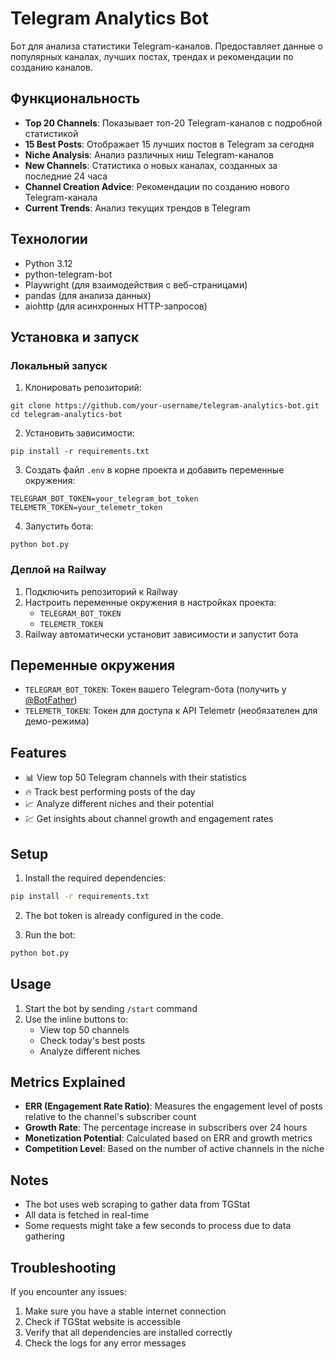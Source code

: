 # Telegram Analytics Bot

Бот для анализа статистики Telegram-каналов. Предоставляет данные о популярных каналах, лучших постах, трендах и рекомендации по созданию каналов.

## Функциональность

- **Top 20 Channels**: Показывает топ-20 Telegram-каналов с подробной статистикой
- **15 Best Posts**: Отображает 15 лучших постов в Telegram за сегодня
- **Niche Analysis**: Анализ различных ниш Telegram-каналов
- **New Channels**: Статистика о новых каналах, созданных за последние 24 часа
- **Channel Creation Advice**: Рекомендации по созданию нового Telegram-канала
- **Current Trends**: Анализ текущих трендов в Telegram

## Технологии

- Python 3.12
- python-telegram-bot
- Playwright (для взаимодействия с веб-страницами)
- pandas (для анализа данных)
- aiohttp (для асинхронных HTTP-запросов)

## Установка и запуск

### Локальный запуск

1. Клонировать репозиторий:
```
git clone https://github.com/your-username/telegram-analytics-bot.git
cd telegram-analytics-bot
```

2. Установить зависимости:
```
pip install -r requirements.txt
```

3. Создать файл `.env` в корне проекта и добавить переменные окружения:
```
TELEGRAM_BOT_TOKEN=your_telegram_bot_token
TELEMETR_TOKEN=your_telemetr_token
```

4. Запустить бота:
```
python bot.py
```

### Деплой на Railway

1. Подключить репозиторий к Railway
2. Настроить переменные окружения в настройках проекта:
   - `TELEGRAM_BOT_TOKEN`
   - `TELEMETR_TOKEN`
3. Railway автоматически установит зависимости и запустит бота

## Переменные окружения

- `TELEGRAM_BOT_TOKEN`: Токен вашего Telegram-бота (получить у [@BotFather](https://t.me/BotFather))
- `TELEMETR_TOKEN`: Токен для доступа к API Telemetr (необязателен для демо-режима)

## Features

- 📊 View top 50 Telegram channels with their statistics
- 🔥 Track best performing posts of the day
- 📈 Analyze different niches and their potential
- 💹 Get insights about channel growth and engagement rates

## Setup

1. Install the required dependencies:
```bash
pip install -r requirements.txt
```

2. The bot token is already configured in the code.

3. Run the bot:
```bash
python bot.py
```

## Usage

1. Start the bot by sending `/start` command
2. Use the inline buttons to:
   - View top 50 channels
   - Check today's best posts
   - Analyze different niches

## Metrics Explained

- **ERR (Engagement Rate Ratio)**: Measures the engagement level of posts relative to the channel's subscriber count
- **Growth Rate**: The percentage increase in subscribers over 24 hours
- **Monetization Potential**: Calculated based on ERR and growth metrics
- **Competition Level**: Based on the number of active channels in the niche

## Notes

- The bot uses web scraping to gather data from TGStat
- All data is fetched in real-time
- Some requests might take a few seconds to process due to data gathering

## Troubleshooting

If you encounter any issues:
1. Make sure you have a stable internet connection
2. Check if TGStat website is accessible
3. Verify that all dependencies are installed correctly
4. Check the logs for any error messages 